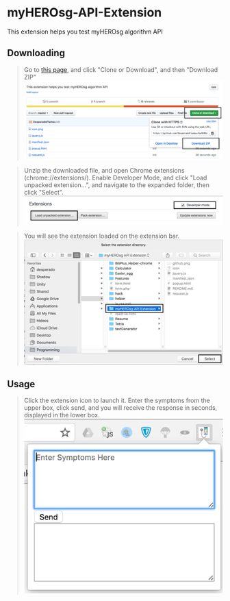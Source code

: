 # myHEROsg-API-Extension
This extension helps you test myHEROsg algorithm API

## Downloading

> Go to [this page](https://github.com/DesperadoFlames/myHEROsg-API-Extension), and click "Clone or Download", and then "Download ZIP"
> ![image](github.png "github page")

> Unzip the downloaded file, and open Chrome extensions (chrome://extensions/). Enable Developer Mode, and click "Load unpacked extension...", and navigate to the expanded folder, then click "Select".
> ![image](extensions.png "extension page")

> You will see the extension loaded on the extension bar.
> ![image](navigate.png "file navigation")

## Usage

> Click the extension icon to launch it. Enter the symptoms from the upper box, click send, and you will receive the response in seconds, displayed in the lower box.
> ![image](product.png "chrome extension")